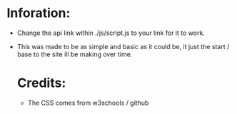 # Inforation:
- Change the api link within ./js/script.js to your link for it to work.
- This was made to be as simple and basic as it could be, it just the start / base to the site ill be making over time.


  # Credits:
  - The CSS comes from w3schools / github
    
